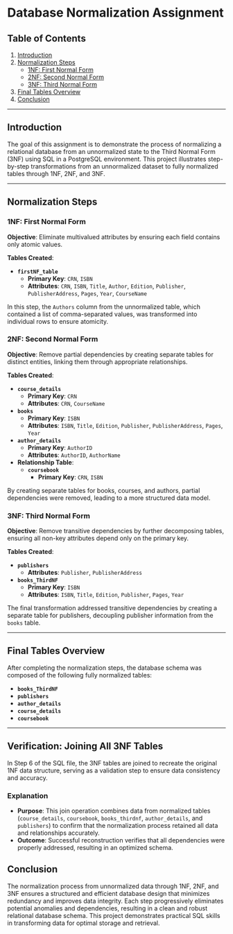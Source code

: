 # Database Normalization Assignment

## Table of Contents
1. [Introduction](#introduction)
2. [Normalization Steps](#normalization-steps)
   - [1NF: First Normal Form](#1nf-first-normal-form)
   - [2NF: Second Normal Form](#2nf-second-normal-form)
   - [3NF: Third Normal Form](#3nf-third-normal-form)
3. [Final Tables Overview](#final-tables-overview)
4. [Conclusion](#conclusion)

---

## Introduction
The goal of this assignment is to demonstrate the process of normalizing a relational database from an unnormalized state to the Third Normal Form (3NF) using SQL in a PostgreSQL environment. This project illustrates step-by-step transformations from an unnormalized dataset to fully normalized tables through 1NF, 2NF, and 3NF.

---

## Normalization Steps

### 1NF: First Normal Form
**Objective**: Eliminate multivalued attributes by ensuring each field contains only atomic values.

**Tables Created**:
- **`firstNF_table`**
  - **Primary Key**: `CRN`, `ISBN`
  - **Attributes**: `CRN`, `ISBN`, `Title`, `Author`, `Edition`, `Publisher`, `PublisherAddress`, `Pages`, `Year`, `CourseName`
  
In this step, the `Authors` column from the unnormalized table, which contained a list of comma-separated values, was transformed into individual rows to ensure atomicity.

### 2NF: Second Normal Form
**Objective**: Remove partial dependencies by creating separate tables for distinct entities, linking them through appropriate relationships.

**Tables Created**:
- **`course_details`**
  - **Primary Key**: `CRN`
  - **Attributes**: `CRN`, `CourseName`
- **`books`**
  - **Primary Key**: `ISBN`
  - **Attributes**: `ISBN`, `Title`, `Edition`, `Publisher`, `PublisherAddress`, `Pages`, `Year`
- **`author_details`**
  - **Primary Key**: `AuthorID`
  - **Attributes**: `AuthorID`, `AuthorName`
- **Relationship Table**:
  - **`coursebook`**
    - **Primary Key**: `CRN`, `ISBN`
  
By creating separate tables for books, courses, and authors, partial dependencies were removed, leading to a more structured data model.

### 3NF: Third Normal Form
**Objective**: Remove transitive dependencies by further decomposing tables, ensuring all non-key attributes depend only on the primary key.

**Tables Created**:
- **`publishers`**
  - **Attributes**: `Publisher`, `PublisherAddress`
- **`books_ThirdNF`**
  - **Primary Key**: `ISBN`
  - **Attributes**: `ISBN`, `Title`, `Edition`, `Publisher`, `Pages`, `Year`
  
The final transformation addressed transitive dependencies by creating a separate table for publishers, decoupling publisher information from the `books` table.

---

## Final Tables Overview
After completing the normalization steps, the database schema was composed of the following fully normalized tables:
- **`books_ThirdNF`**
- **`publishers`**
- **`author_details`**
- **`course_details`**
- **`coursebook`**

---

## Verification: Joining All 3NF Tables

In Step 6 of the SQL file, the 3NF tables are joined to recreate the original 1NF data structure, serving as a validation step to ensure data consistency and accuracy.

### Explanation
- **Purpose**: This join operation combines data from normalized tables (`course_details`, `coursebook`, `books_thirdnf`, `author_details`, and `publishers`) to confirm that the normalization process retained all data and relationships accurately.
- **Outcome**: Successful reconstruction verifies that all dependencies were properly addressed, resulting in an optimized schema.


## Conclusion
The normalization process from unnormalized data through 1NF, 2NF, and 3NF ensures a structured and efficient database design that minimizes redundancy and improves data integrity. Each step progressively eliminates potential anomalies and dependencies, resulting in a clean and robust relational database schema. This project demonstrates practical SQL skills in transforming data for optimal storage and retrieval.

